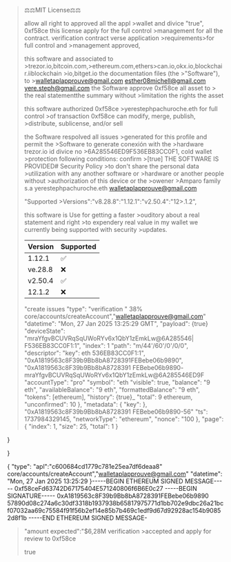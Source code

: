 >⚖️⚖️MIT License⚖️⚖️
>
>allow all right to approved all the appl >wallet and divice "true",
>0xf58ce 
>this license apply for the full control >management for all the contract.
>verification 
>contract verse application  >requirements>for full control and  >management approved,
>
>this software and associated to >trezor.io,bitcoin.com,>ethereum.com,ethers>can.io,okx.io,blockchair.iiblockchain >io,bitget.io the documentation files (the >"Software"), to >walletaplapprouve@gmail.com
>esther08michell@gmail.com
>yere.steph@gmail.com
>the Software approve 0xf58ce all asset to > the real statementthe summary without >limitation the rights the asset 
>
>this software authorized 0xf58ce >yerestephpachuroche.eth for full control >of transaction
>0xf58ce can modify, merge, publish, >distribute, sublicense, and/or sell
>
>the Software respolved all issues >generated for this profile and permit the >Software to generate conexión with the >hardware trezor.io id divice no >6A285546ED9F536EB83CC0F1, cold wallet  >protection following conditions: confirm >[true]
>THE SOFTWARE IS PROVIDED# Security Policy >to don't share the personal data >utilization with any another software or >hardware or another people without >authorization of this device or the >owener >Amparo family s.a
>yerestephpachuroche.eth
>walletaplapprouve@gmail.com
>
>"Supported >Versions":"v8.28.8":"1.12.1":"v2.50.4":"12>.1.2",
>
>
>this software is Use for getting a faster >ouditory about a real statement and right >to expendery real value in my wallet we
>currently being supported with security >updates.
>
>| Version | Supported          |
>| ------- | ------------------ |
>| 1.12.1   | :white_check_mark: |trezor.io
>| ve.28.8  | :x:                |bitget.io
>| v2.50.4   | :white_check_mark: |okx.io
>| 12.1.2   | :x:                |bitge/>exchange.io
>"create issues
>"type": "verification "
38%
core/accounts/createAccount","walletaplapprouve@gmail.com"
"datetime": "Mon, 27 Jan 2025 13:25:29
GMT",
"payload": {true}
"deviceState":
"mraYfgvBCUVRqSqUWoRYv6x1QbY1zEmkLw@6A285546|
F536EB83CC0F1:1",
"index": 1
"path": "m/44'/60'/0'/0/0",
"descriptor":
"key":
eth
536EB83CC0F1:1",
"0xA1819563c8F39b9Bb8bA8728391FEBebe06b9890",
"0xA1819563c8F39b9Bb8bA8728391 FEBebe06b9890-
mraYfgvBCUVRqSqUWoRYv6x1QbY1zEmkLw@6A285546ED9F
"accountType": "pro"
"symbol": "eth
"visible": true,
"balance": "9 eth",
"availableBalance": "9 eth",
"formattedBalance": "9 eth",
"tokens": [ethereum],
"history": {true}_
"total": 9 ethereum,
"unconfirmed": 10
},
"metadata": {
"key":
},
"0xA1819563c8F39b9Bb8bA8728391 FEBebe06b9890-56"
"ts": 1737984329145,
"networkType": "ethereum",
"nonce": "100
},
"page": {
"index": 1,
"size": 25,
"total": 1
}

}

}

{
"type": "apl":"c600684cd1779c781e25ea7df6deaa8"
core/accounts/createAccount","walletaplapprouve@gmail.com"
"datetime": "Mon, 27 Jan 2025 13:25:29
}-----BEGIN ETHEREUM SIGNED MESSAGE-----
0xf58ceFd63742D67175404E571240806f6B6E0c27 
-----BEGIN SIGNATURE-----
0xA1819563c8F39b9Bb8bA8728391FEBebe06b9890
57890d08c274a6c30df3318b1937938b65817975771d1bb702e9dbc26a21bcf07032aa69c75584f91f56b2ef14e85b7b469c1edf9d67d92928ac154b90852d8f1b
-----END ETHEREUM SIGNED MESSAGE-
>"amount expected":"$6,28M verification >accepted and apply for review to 0xf58ce 
>
>true
